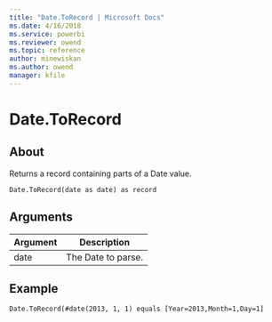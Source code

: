 ```yaml
---
title: "Date.ToRecord | Microsoft Docs"
ms.date: 4/16/2018
ms.service: powerbi
ms.reviewer: owend
ms.topic: reference
author: minewiskan
ms.author: owend
manager: kfile
---
```

# Date.ToRecord

  
## About  
Returns a record containing parts of a Date value.  
  
```  
Date.ToRecord(date as date) as record  
```  
  
## Arguments  
  
|Argument|Description|  
|------------|---------------|  
|date|The Date to parse.|  
  
## Example  
  
```  
Date.ToRecord(#date(2013, 1, 1) equals [Year=2013,Month=1,Day=1]  
```  
